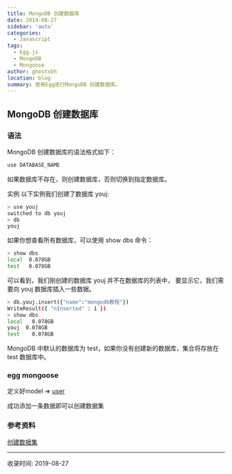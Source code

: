 ```yaml
---
title: MongoDB 创建数据库
date: 2019-08-27
sidebar: 'auto'
categories:
  - Javascript
tags:
  - Egg.js
  - MongoDB
  - Mongoose
author: ghostxbh
location: blog
summary: 使用Egg进行MongoDB 创建数据库。
---
```

## MongoDB 创建数据库

### 语法
MongoDB 创建数据库的语法格式如下：
```bash
use DATABASE_NAME
```

如果数据库不存在，则创建数据库，否则切换到指定数据库。

实例
以下实例我们创建了数据库 youj:
```bash
> use youj
switched to db youj
> db
youj 
```

如果你想查看所有数据库，可以使用 show dbs 命令：
```bash
> show dbs
local  0.078GB
test   0.078GB
```

可以看到，我们刚创建的数据库 youj 并不在数据库的列表中， 要显示它，我们需要向 youj 数据库插入一些数据。
```bash
> db.youj.insert({"name":"mongodb教程"})
WriteResult({ "nInserted" : 1 })
> show dbs
local   0.078GB
youj  0.078GB
test    0.078GB
```

MongoDB 中默认的数据库为 test，如果你没有创建新的数据库，集合将存放在 test 数据库中。

### egg mongoose
定义好model => [user](https://github.com/ghostxbh/egg-mongodb-demo/blob/master/app/model/user.js)

成功添加一条数据即可以创建数据集

### 参考资料
[创建数据集](https://www.w3cschool.cn/mongodb/mongodb-create-database.html)


---
收录时间: 2019-08-27

<Vssue :title="$title" />
